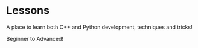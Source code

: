 # Lessons
A place to learn both C++ and Python development, techniques and tricks!

Beginner to Advanced!
